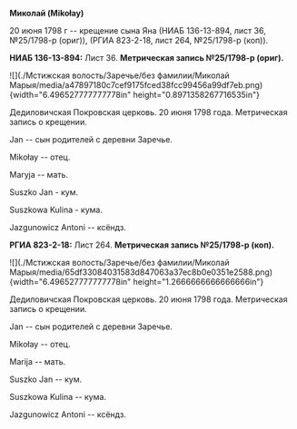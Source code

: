 **Миколай (Mikołay)**

20 июня 1798 г -- крещение сына Яна (НИАБ 136-13-894, лист 36,
№25/1798-р (ориг)), (РГИА 823-2-18, лист 264, №25/1798-р (коп)).

**НИАБ 136-13-894:** Лист 36. **Метрическая запись №25/1798-р (ориг).**

![](./Мстижская волость/Заречье/без фамилии/Миколай Марыя/media/a47897180c7cef9175fced38fcc99456a99df7eb.png){width="6.496527777777778in"
height="0.8971358267716535in"}

Дедиловичская Покровская церковь. 20 июня 1798 года. Метрическая запись
о крещении.

Jan -- сын родителей с деревни Заречье.

Mikołay -- отец.

Maryja -- мать.

Suszko Jan - кум.

Suszkowa Kulina - кума.

Jazgunowicz Antoni -- ксёндз.

**РГИА 823-2-18:** Лист 264. **Метрическая запись №25/1798-р (коп).**

![](./Мстижская волость/Заречье/без фамилии/Миколай Марыя/media/65df33084031583d847063a37ec8b0e0351e2588.png){width="6.496527777777778in"
height="1.2666666666666666in"}

Дедиловичская Покровская церковь. 20 июня 1798 года. Метрическая запись
о крещении.

Jan -- сын родителей с деревни Заречье.

Mikołay -- отец.

Marija -- мать.

Suszko Jan -- кум.

Suszkowa Kulina -- кума.

Jazgunowicz Antoni -- ксёндз.
